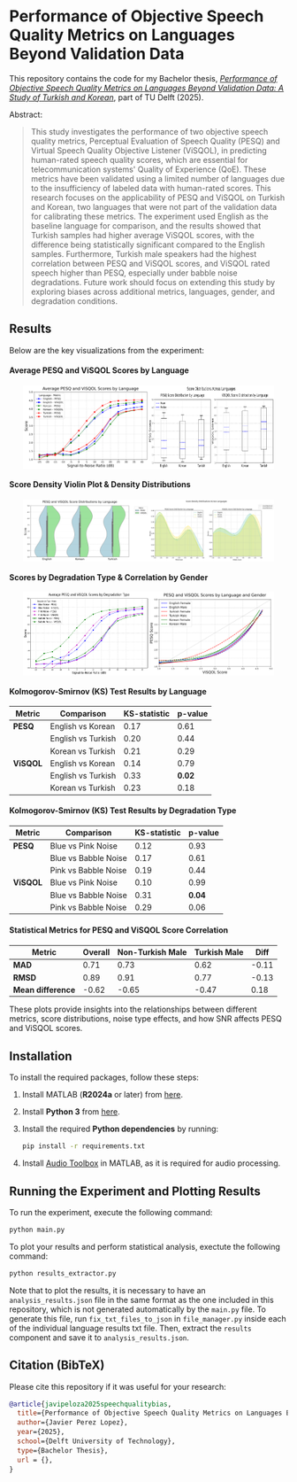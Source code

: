 # Performance of Objective Speech Quality Metrics on Languages Beyond Validation Data

This repository contains the code for my Bachelor thesis, [_Performance of Objective Speech Quality Metrics on Languages Beyond Validation Data: A Study of Turkish and Korean_](TODO), part of TU Delft (2025).

Abstract:

> This study investigates the performance of two objective speech quality metrics, Perceptual Evaluation of Speech Quality (PESQ) and Virtual Speech Quality Objective Listener (ViSQOL), in predicting human-rated speech quality scores, which are essential for telecommunication systems' Quality of Experience (QoE). These metrics have been validated using a limited number of languages due to the insufficiency of labeled data with human-rated scores. This research focuses on the applicability of PESQ and ViSQOL on Turkish and Korean, two languages that were not part of the validation data for calibrating these metrics. The experiment used English as the baseline language for comparison, and the results showed that Turkish samples had higher average ViSQOL scores, with the difference being statistically significant compared to the English samples. Furthermore, Turkish male speakers had the highest correlation between PESQ and ViSQOL scores, and ViSQOL rated speech higher than PESQ, especially under babble noise degradations. Future work should focus on extending this study by exploring biases across additional metrics, languages, gender, and degradation conditions.

## Results

Below are the key visualizations from the experiment:

#### Average PESQ and ViSQOL Scores by Language
<div style="display: flex; justify-content: center; gap: 0px;">  
  <img src="plots/average_pesq_visqol_by_snr.png" alt="Average PESQ and ViSQOL by SNR" width="45%">
  <img src="plots/score_distributions.png" alt="Score Distributions" width="45%">
</div>

#### Score Density Violin Plot & Density Distributions
<div style="display: flex; justify-content: center; gap: 0px;">    
  <img src="plots/score_density_violin.png" alt="Score Density Violin Plot" width="45%">
  <img src="plots/score_density_distributions.png" alt="Score Density Distributions" width="45%">
</div>

#### Scores by Degradation Type & Correlation by Gender
<div style="display: flex; justify-content: center; gap: 0px;">
  <img src="plots/metrics_by_noise_type.png" alt="Metrics By Noise Type" width="45%">
  <img src="plots/metric_correlation_by_gender.png" alt="Metric Correlation by Gender" width="45%">
</div>

#### Kolmogorov-Smirnov (KS) Test Results by Language
| Metric  | Comparison          | KS-statistic | p-value |
|---------|---------------------|--------------|---------|
| **PESQ**   | English vs Korean  | 0.17        | 0.61    |
|           | English vs Turkish | 0.20        | 0.44    |
|           | Korean vs Turkish  | 0.21        | 0.29    |
| **ViSQOL** | English vs Korean  | 0.14        | 0.79    |
|           | English vs Turkish | 0.33        | **0.02** |
|           | Korean vs Turkish  | 0.23        | 0.18    |

#### Kolmogorov-Smirnov (KS) Test Results by Degradation Type
| Metric  | Comparison           | KS-statistic | p-value |
|---------|----------------------|--------------|---------|
| **PESQ**   | Blue vs Pink Noise   | 0.12        | 0.93    |
|           | Blue vs Babble Noise | 0.17        | 0.61    |
|           | Pink vs Babble Noise | 0.19        | 0.44    |
| **ViSQOL** | Blue vs Pink Noise   | 0.10        | 0.99    |
|           | Blue vs Babble Noise | 0.31        | **0.04** |
|           | Pink vs Babble Noise | 0.29        | 0.06    |

#### Statistical Metrics for PESQ and ViSQOL Score Correlation
| Metric            | Overall | Non-Turkish Male | Turkish Male   | Diff  |
|------------------|---------|--------|------|-------|
| **MAD**          | 0.71    | 0.73   | 0.62 | -0.11 |
| **RMSD**         | 0.89    | 0.91   | 0.77 | -0.13 |
| **Mean difference** | -0.62   | -0.65  | -0.47 | 0.18  |

These plots provide insights into the relationships between different metrics, score distributions, noise type effects, and how SNR affects PESQ and ViSQOL scores.


## Installation

To install the required packages, follow these steps:

1. Install MATLAB (**R2024a** or later) from [here](https://www.mathworks.com/downloads/).
2. Install **Python 3** from [here](https://www.python.org/downloads/).
3. Install the required **Python dependencies** by running:

   ```bash
   pip install -r requirements.txt
   
4. Install [Audio Toolbox](https://mathworks.com/products/audio.html) in MATLAB, as it is required for audio processing.

## Running the Experiment and Plotting Results 

To run the experiment, execute the following command:

  ```bash
  python main.py
  ```

To plot your results and perform statistical analysis, exectute the following command:

  ```bash
  python results_extractor.py
  ```

Note that to plot the results, it is necessary to have an `analysis_results.json` file in the same format as the one included in this repository, which is not generated automatically by the `main.py` file. To generate this file, run `fix_txt_files_to_json` in `file_manager.py` inside each of the individual language results txt file. Then, extract the `results` component and save it to `analysis_results.json`.

## Citation (BibTeX)

Please cite this repository if it was useful for your research:

```bibtex
@article{javipeloza2025speechqualitybias,
  title={Performance of Objective Speech Quality Metrics on Languages Beyond Validation Data: A Study of Turkish and Korean},
  author={Javier Perez Lopez},
  year={2025},
  school={Delft University of Technology},
  type={Bachelor Thesis},
  url = {},
}
```
